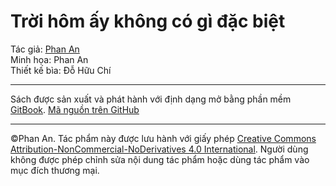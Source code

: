 # Trời hôm ấy không có gì đặc biệt

Tác giả: [Phan An](https://phanan.net)  
Minh họa: Phan An  
Thiết kế bìa: Đỗ Hữu Chí

---

Sách được sản xuất và phát hành với định dạng mở bằng phần mềm [GitBook](https://github.com/GitbookIO/gitbook). [Mã nguồn trên GitHub](https://github.com/phanan-books/thakcgdb)

---

©Phan An. Tác phẩm này được lưu hành với giấy phép [Creative Commons Attribution-NonCommercial-NoDerivatives 4.0 International](https://creativecommons.org/licenses/by-nc-nd/4.0/). Người dùng không được phép chỉnh sửa nội dung tác phẩm hoặc dùng tác phẩm vào mục đích thương mại. 
